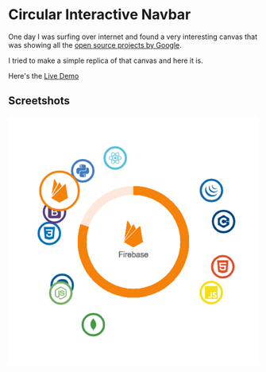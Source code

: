 # Circular Interactive Navbar
One day I was surfing over internet and found a very interesting canvas that was showing all the [open source projects by Google](https://opensource.google/projects/explore/featured).

I tried to make a simple replica of that canvas and here it is.

Here's the [Live Demo](https://web-utilities.github.io/circular-interactive-navbar/)

## Screetshots
![image](./assets/ss1.png)

